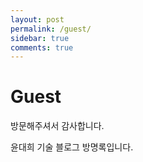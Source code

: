 ```yaml
---
layout: post
permalink: /guest/
sidebar: true
comments: true
---
```


# Guest

방문해주셔서 감사합니다.

윤대희 기술 블로그 방명록입니다.
